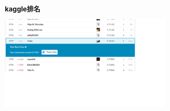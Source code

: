 ## kaggle排名
![img](https://github.com/wellgary/Big-data-2018/blob/master/HW03/%E6%8E%92%E5%90%8D.png)
